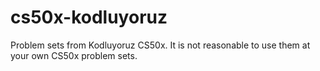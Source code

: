 # cs50x-kodluyoruz
Problem sets from Kodluyoruz CS50x.
It is not reasonable to use them at your own CS50x problem sets.
